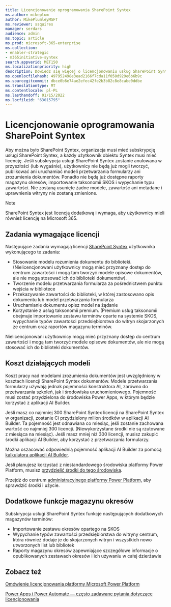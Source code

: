```yaml
---
title: Licencjonowanie oprogramowania SharePoint Syntex
ms.author: mikeplum
author: MikePlumleyMSFT
ms.reviewer: ssquires
manager: serdars
audience: admin
ms.topic: article
ms.prod: microsoft-365-enterprise
ms.collection:
- enabler-strategic
- m365initiative-syntex
search.appverid: MET150
ms.localizationpriority: high
description: Dowiedz się więcej o licencjonowaniu usług SharePoint Syntex
ms.openlocfilehash: 497952498e3ead2166f7cda11f050d929e6b6b9c
ms.sourcegitcommit: dbce0b6e74ae2efec42fe2b3b82c8e8cabe0ddbe
ms.translationtype: MT
ms.contentlocale: pl-PL
ms.lasthandoff: 01/15/2022
ms.locfileid: "63015795"
---
```

# <a name="licensing-for-sharepoint-syntex"></a>Licencjonowanie oprogramowania SharePoint Syntex

Aby można było SharePoint Syntex, organizacja musi mieć subskrypcję usługi SharePoint Syntex, a każdy użytkownik obiektu Syntex musi mieć licencję. Jeśli subskrypcja usługi SharePoint Syntex zostanie anulowana w przyszłości (lub wygaśnie), użytkownicy nie będą już mogli tworzyć, publikować ani uruchamiać modeli przetwarzania formularzy ani zrozumienia dokumentów. Ponadto nie będą już dostępne raporty magazynu okresów, importowanie taksonomii SKOS i wypychanie typu zawartości. Nie zostaną usunięte żadne modele, zawartość ani metadane i uprawnienia witryny nie zostaną zmienione.
 
> [!NOTE] 
> SharePoint Syntex jest licencją dodatkową i wymaga, aby użytkownicy mieli również licencję na Microsoft 365.
 
## <a name="tasks-requiring-a-license"></a>Zadania wymagające licencji
 
Następujące zadania wymagają licencji [SharePoint Syntex](https://www.microsoft.com/microsoft-365/enterprise/sharepoint-syntex) użytkownika wykonującego te zadania:
 
- Stosowanie modelu rozumienia dokumentu do biblioteki. (Nielicencjonowani użytkownicy mogą mieć przyznany dostęp do centrum zawartości i mogą tam tworzyć modele opisowe dokumentów, ale nie mogą stosować ich do biblioteki dokumentów).
- Tworzenie modelu przetwarzania formularza za pośrednictwem punktu wejścia w bibliotece
- Przekazywanie zawartości do biblioteki, w której zastosowano opis dokumentu lub model przetwarzania formularza
- Uruchamianie dokumentu opisz model na żądanie
- Korzystanie z usług taksonomii premium. (Premium usług taksonomii obejmuje importowanie zestawu terminów oparte na systemie SKOS, wypychanie typów zawartości przedsiębiorstwa do witryn skojarzonych ze centrum oraz raportów magazynu terminów.

Nielicencjonowani użytkownicy mogą mieć przyznany dostęp do centrum zawartości i mogą tam tworzyć modele opisowe dokumentów, ale nie mogą stosować ich do biblioteki dokumentów.
 
## <a name="cost-of-running-models"></a>Koszt działających modeli
 
Koszt pracy nad modelami zrozumienia dokumentów jest uwzględniony w kosztach licencji SharePoint Syntex dokumentów. Modele przetwarzania formularzy używają jednak pojemności konstruktora AI, zarówno do przetwarzania szkoleń, jak i środowiska uruchomieniowego. Pojemność musi zostać przydzielona do środowiska Power Apps, w którym będzie korzystać z aplikacji AI Builder.
 
Jeśli masz co najmniej 300 SharePoint Syntex licencji na SharePoint Syntex w organizacji, zostanie Ci przydzielony milion środków w aplikacji AI Builder. Ta pojemność jest odnawiana co miesiąc, jeśli zostanie zachowana wartość co najmniej 300 licencji. (Niewykorzystane środki nie są rzutowane z miesiąca na miesiąc). Jeśli masz mniej niż 300 licencji, musisz zakupić środki aplikacji AI Builder, aby korzystać z przetwarzania formularzy.
 
Można oszacować odpowiednią pojemność aplikacji AI Builder za pomocą [kalkulatora aplikacji AI Builder](https://powerapps.microsoft.com/ai-builder-calculator).

Jeśli planujesz korzystać z niestandardowego środowiska platformy Power Platform, musisz [przydzielić środki do tego środowiska](/power-platform/admin/capacity-add-on).

Przejdź do centrum [administracyjnego platformy Power Platform,](https://admin.powerplatform.microsoft.com/resources/capacity) aby sprawdzić środki i użycie.
  
## <a name="additional-term-store-features"></a>Dodatkowe funkcje magazynu okresów
 
Subskrypcja usługi SharePoint Syntex funkcje następujących dodatkowych magazynów terminów:
 
- Importowanie zestawu okresów opartego na SKOS
- Wypychanie typów zawartości przedsiębiorstwa do witryny centrum, która również dodaje je do skojarzonych witryn i wszystkich nowo utworzonych list lub bibliotek
- Raporty magazynu okresów zapewniające szczegółowe informacje o opublikowanych zestawach okresów i ich używaniu w całej dzierżawie


## <a name="see-also"></a>Zobacz też

[Omówienie licencjonowania platformy Microsoft Power Platform](/power-platform/admin/pricing-billing-skus)

[Power Apps i Power Automate — często zadawane pytania dotyczące licencjonowania](/power-platform/admin/powerapps-flow-licensing-faq)
